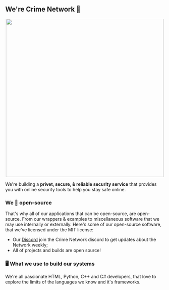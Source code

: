 ## We're Crime Network 👋
<p align="center">
  <img height="500" src="https://file.coffee/u/MZ1YXUcfFefhbN.png">
</p>

We're building a **privet, secure, & reliable security service** that provides you with online security tools to help you stay safe online.

### We 💖 open-source
That's why all of our applications that can be open-source, are open-source. From our wrappers &amp; examples to miscellaneous software that we may use internally or externally. Here's some of our open-source software, that we've licensed under the MIT license:

- Our [Discord](https://comingsoon.com) join the Crime Network discord to get updates about the Network weekly;
- All of projects and builds are open source!

### 🖥️ What we use to build our systems
We're all passionate HTML, Python, C++ and C# developers, that love to explore the limits of the languages we know and it's frameworks.
